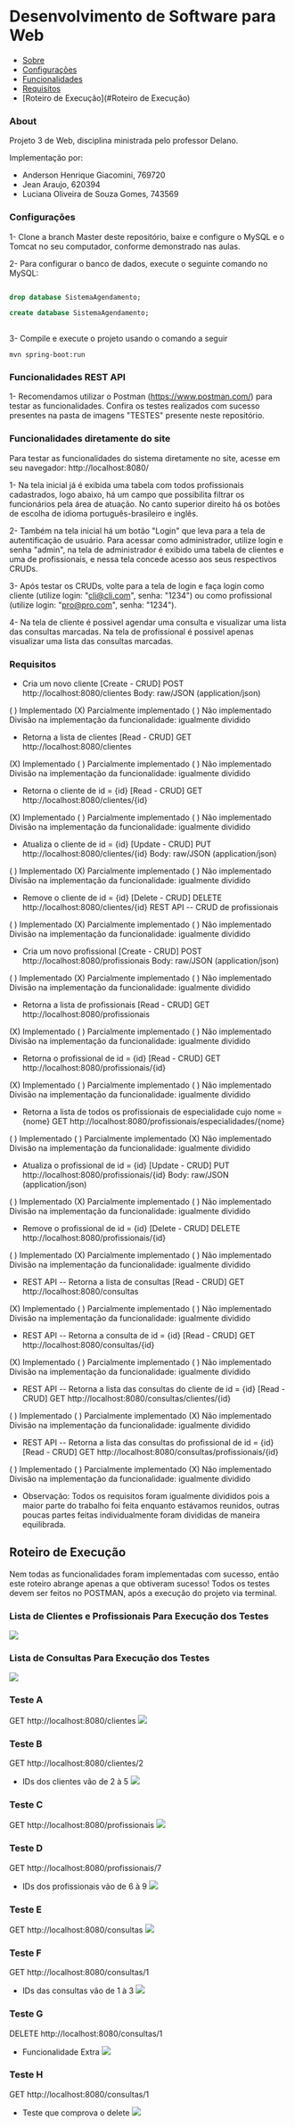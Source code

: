 # Desenvolvimento de Software para Web
 * [Sobre](#About)
 * [Configurações](#Configurações)
 * [Funcionalidades](#Funcionalidades)
 * [Requisitos](#Requisitos)
 * [Roteiro de Execução](#Roteiro de Execução)
 
### About
 
Projeto 3 de Web, disciplina ministrada pelo professor Delano.

Implementação por:
  - Anderson Henrique Giacomini, 769720
  - Jean Araujo, 620394
  - Luciana Oliveira de Souza Gomes, 743569
  
### Configurações 

1- Clone a branch Master deste repositório, baixe e configure o MySQL e o Tomcat no seu computador, conforme demonstrado nas aulas. 

2- Para configurar o banco de dados, execute o seguinte comando no MySQL:

```sql 

drop database SistemaAgendamento;

create database SistemaAgendamento;
 
 ```
 
 3- Compile e execute o projeto usando o comando a seguir
 
 ```
 mvn spring-boot:run
 ```
 
 ### Funcionalidades REST API
 
 1- Recomendamos utilizar o Postman (https://www.postman.com/) para testar as funcionalidades.
 Confira os testes realizados com sucesso presentes na pasta de imagens "TESTES" presente neste repositório.

 
 ### Funcionalidades diretamente do site
 
 Para testar as funcionalidades do sistema diretamente no site, acesse em seu navegador: http://localhost:8080/
 
 1- Na tela inicial já é exibida uma tabela com todos profissionais cadastrados, logo abaixo, há um campo que possibilita filtrar os funcionários pela área de atuação. No canto superior direito há os botões de escolha de idioma português-brasileiro e inglês.
 
 2- Também na tela inicial há um botão "Login" que leva para a tela de autentificação de usuário. Para acessar como administrador, utilize login e senha "admin", na tela de administrador é exibido uma tabela de clientes e uma de profissionais, e nessa tela concede acesso aos seus respectivos CRUDs.

 3- Após testar os CRUDs, volte para a tela de login e faça login como cliente (utilize login: "cli@cli.com", senha: "1234") ou como profissional (utilize login: "pro@pro.com", senha: "1234").
 
 4- Na tela de cliente é possivel agendar uma consulta e visualizar uma lista das consultas marcadas. Na tela de profissional é possivel apenas visualizar uma lista das consultas marcadas.
 
 ### Requisitos

- Cria um novo cliente [Create - CRUD]
POST http://localhost:8080/clientes
Body: raw/JSON (application/json)

( ) Implementado (X) Parcialmente implementado ( ) Não implementado
Divisão na implementação da funcionalidade: igualmente dividido

- Retorna a lista de clientes [Read - CRUD]
GET http://localhost:8080/clientes

(X) Implementado ( ) Parcialmente implementado ( ) Não implementado
Divisão na implementação da funcionalidade: igualmente dividido

- Retorna o cliente de id = {id} [Read - CRUD]
GET http://localhost:8080/clientes/{id}

(X) Implementado ( ) Parcialmente implementado ( ) Não implementado
Divisão na implementação da funcionalidade: igualmente dividido

- Atualiza o cliente de id = {id} [Update - CRUD]
PUT http://localhost:8080/clientes/{id}
Body: raw/JSON (application/json)

( ) Implementado (X) Parcialmente implementado ( ) Não implementado
Divisão na implementação da funcionalidade: igualmente dividido

- Remove o cliente de id = {id} [Delete - CRUD]
DELETE http://localhost:8080/clientes/{id}
REST API -- CRUD de profissionais

( ) Implementado (X) Parcialmente implementado ( ) Não implementado
Divisão na implementação da funcionalidade: igualmente dividido

- Cria um novo profissional [Create - CRUD]
POST http://localhost:8080/profissionais
Body: raw/JSON (application/json)

( ) Implementado (X) Parcialmente implementado ( ) Não implementado
Divisão na implementação da funcionalidade: igualmente dividido

- Retorna a lista de profissionais [Read - CRUD]
GET http://localhost:8080/profissionais

(X) Implementado ( ) Parcialmente implementado ( ) Não implementado
Divisão na implementação da funcionalidade: igualmente dividido

- Retorna o profissional de id = {id} [Read - CRUD]
GET http://localhost:8080/profissionais/{id}

(X) Implementado ( ) Parcialmente implementado ( ) Não implementado
Divisão na implementação da funcionalidade: igualmente dividido

- Retorna a lista de todos os profissionais de especialidade cujo nome = {nome}
GET http://localhost:8080/profissionais/especialidades/{nome}

( ) Implementado ( ) Parcialmente implementado (X) Não implementado
Divisão na implementação da funcionalidade: igualmente dividido

- Atualiza o profissional de id = {id} [Update - CRUD]
PUT http://localhost:8080/profissionais/{id}
Body: raw/JSON (application/json)

( ) Implementado (X) Parcialmente implementado ( ) Não implementado
Divisão na implementação da funcionalidade: igualmente dividido

- Remove o profissional de id = {id} [Delete - CRUD]
DELETE http://localhost:8080/profissionais/{id}

( ) Implementado (X) Parcialmente implementado ( ) Não implementado
Divisão na implementação da funcionalidade: igualmente dividido

- REST API -- Retorna a lista de consultas [Read - CRUD]
GET http://localhost:8080/consultas

(X) Implementado ( ) Parcialmente implementado ( ) Não implementado
Divisão na implementação da funcionalidade: igualmente dividido

- REST API -- Retorna a consulta de id = {id} [Read - CRUD]
GET http://localhost:8080/consultas/{id}

(X) Implementado ( ) Parcialmente implementado ( ) Não implementado
Divisão na implementação da funcionalidade: igualmente dividido

- REST API -- Retorna a lista das consultas do cliente de id = {id} [Read - CRUD]
GET http://localhost:8080/consultas/clientes/{id}

( ) Implementado ( ) Parcialmente implementado (X) Não implementado
Divisão na implementação da funcionalidade: igualmente dividido

- REST API -- Retorna a lista das consultas do profissional de id = {id} [Read - CRUD]
GET http://localhost:8080/consultas/profissionais/{id}

( ) Implementado ( ) Parcialmente implementado (X) Não implementado
Divisão na implementação da funcionalidade: igualmente dividido
 

- Observação: Todos os requisitos foram igualmente divididos pois a maior parte do trabalho foi feita enquanto estávamos reunidos, outras poucas partes feitas individualmente foram divididas de maneira equilibrada.

## Roteiro de Execução

Nem todas as funcionalidades foram implementadas com sucesso, então este roteiro abrange apenas a que obtiveram sucesso!
Todos os testes devem ser feitos no POSTMAN, após a execução do projeto via terminal.

### Lista de Clientes e Profissionais Para Execução dos Testes
![](https://github.com/Lufscar/WEB1-Sistema_de_Agendamento-T3/blob/main/TESTES/LISTA%20DE%20CLIENTES%20E%20PROFISSIONAIS%20CADASTRADOS%20AUTOMATICAMENTE%20(senha%20padr%C3%A3o%20-%201234).png)

### Lista de Consultas Para Execução dos Testes
![](https://github.com/Lufscar/WEB1-Sistema_de_Agendamento-T3/blob/main/TESTES/LISTA%20DE%20CONSULTAS%20CADASTRADAS%20AUTOMATICAMENTE.png)

### Teste A
GET http://localhost:8080/clientes
![](https://github.com/Lufscar/WEB1-Sistema_de_Agendamento-T3/blob/main/TESTES/TESTE%20A%20-%20GET%20CLIENTES.png)

### Teste B
GET http://localhost:8080/clientes/2
- IDs dos clientes vão de 2 à 5
![](https://github.com/Lufscar/WEB1-Sistema_de_Agendamento-T3/blob/main/TESTES/TESTE%20B%20-%20GET%20CLIENTES%20-%20ID%202.png)

### Teste C
GET http://localhost:8080/profissionais
![](https://github.com/Lufscar/WEB1-Sistema_de_Agendamento-T3/blob/main/TESTES/TESTE%20C%20-%20GET%20PROFISSIONAIS.png)

### Teste D
GET http://localhost:8080/profissionais/7
- IDs dos profissionais vão de 6 à 9
![](https://github.com/Lufscar/WEB1-Sistema_de_Agendamento-T3/blob/main/TESTES/TESTE%20D%20-%20GET%20PROFISSIONAIS%20-%20ID%207.png)

### Teste E
GET http://localhost:8080/consultas
![](https://github.com/Lufscar/WEB1-Sistema_de_Agendamento-T3/blob/main/TESTES/TESTE%20E%20-%20GET%20COLSULTAS.png)

### Teste F
GET http://localhost:8080/consultas/1
- IDs das consultas vão de 1 à 3
![](https://github.com/Lufscar/WEB1-Sistema_de_Agendamento-T3/blob/main/TESTES/TESTE%20F%20-%20GET%20CONSULTAS%20-%20ID%201.png)

### Teste G
DELETE http://localhost:8080/consultas/1
- Funcionalidade Extra
![](https://github.com/Lufscar/WEB1-Sistema_de_Agendamento-T3/blob/main/TESTES/TESTE%20G%20-%20DELETE%20CONSULTAS%20-%20ID%201.png)

### Teste H
GET http://localhost:8080/consultas/1
- Teste que comprova o delete
![](https://github.com/Lufscar/WEB1-Sistema_de_Agendamento-T3/blob/main/TESTES/TESTE%20H%20-%20GET%20CONSULTAS%20-%20ID%201%20AP%C3%93S%20DELETE.png)
